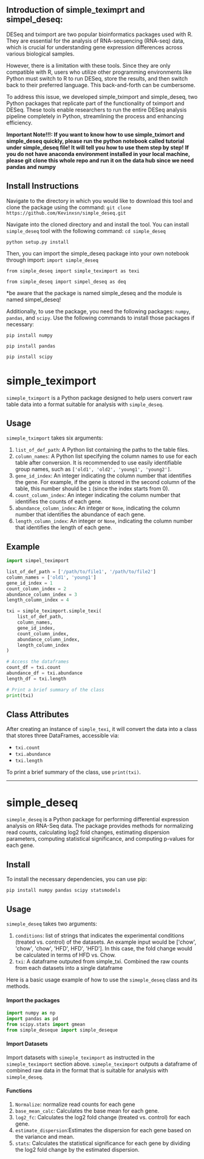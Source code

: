 ## Introduction of simple_teximprt and simpel_deseq:

DESeq and tximport are two popular bioinformatics packages used with R. They are essential for the analysis of RNA-sequencing (RNA-seq) data, which is crucial for understanding gene expression differences across various biological samples.

However, there is a limitation with these tools. Since they are only compatible with R, users who utilize other programming environments like Python must switch to R to run DESeq, store the results, and then switch back to their preferred language. This back-and-forth can be cumbersome.

To address this issue, we developed simple_tximport and simple_deseq, two Python packages that replicate part of the functionality of tximport and DESeq. These tools enable researchers to run the entire DESeq analysis pipeline completely in Python, streamlining the process and enhancing efficiency.

**Important Note!!!: If you want to know how to use simple_tximort and simple_deseq quickly, please run the python notebook called tutorial under simple_deseq file! It will tell you how to use them step by step!**
**If you do not have anaconda environment installed in your local machine, please git clone this whole repo and run it on the data hub since we need pandas and numpy**


## Install Instructions

Navigate to the directory in which you would like to download this tool and clone the package using the command:
`git clone https://github.com/Kevinxsn/simple_deseq.git`


Navigate into the cloned directory and and install the tool. You can install `simple_deseq` tool with the following command:
`cd simple_deseq`

`python setup.py install`


Then, you can import the simple_deseq package into your own notebook through import:
`import simple_deseq`

`from simple_deseq import simple_teximport as texi`

`from simple_deseq import simpel_deseq as deq`

*be aware that the package is named simple_deseq and the module is named simpel_deseq!


Additionally, to use the package, you need the following packages: `numpy`, `pandas`, and `scipy`. Use the following commands to install those packages if necessary:

`pip install numpy`

`pip install pandas`

`pip install scipy`



# simple_teximport


`simeple_tximport` is a Python package designed to help users convert raw table data into a format suitable for analysis with `simple_deseq`.


## Usage

`simeple_tximport` takes six arguments:

1. `list_of_def_path`: A Python list containing the paths to the table files.
2. `column_names`: A Python list specifying the column names to use for each table after conversion. It is recommended to use easily identifiable group names, such as `['old1', 'old2', 'young1', 'young2']`.
3. `gene_id_index`: An integer indicating the column number that identifies the gene. For example, if the gene is stored in the second column of the table, this number should be `1` (since the index starts from 0).
4. `count_column_index`: An integer indicating the column number that identifies the counts of each gene.
5. `abundance_column_index`: An integer or `None`, indicating the column number that identifies the abundance of each gene.
6. `length_column_index`: An integer or `None`, indicating the column number that identifies the length of each gene.

## Example

```python
import simpel_teximport

list_of_def_path = ['/path/to/file1', '/path/to/file2']
column_names = ['old1', 'young1']
gene_id_index = 1
count_column_index = 2
abundance_column_index = 3
length_column_index = 4

txi = simple_teximport.simple_texi(
    list_of_def_path,
    column_names,
    gene_id_index,
    count_column_index,
    abundance_column_index,
    length_column_index
)

# Access the dataframes
count_df = txi.count
abundance_df = txi.abundance
length_df = txi.length

# Print a brief summary of the class
print(txi)
```

## Class Attributes

After creating an instance of `simple_texi`, it will convert the data into a class that stores three DataFrames, accessible via:
- `txi.count`
- `txi.abundance`
- `txi.length`

To print a brief summary of the class, use `print(txi)`.

---

# simple_deseq

`simeple_deseq` is a Python package for performing differential expression analysis on RNA-Seq data. The package provides methods for normalizing read counts, calculating log2 fold changes, estimating dispersion parameters, computing statistical significance, and computing p-values for each gene.

## Install

To install the necessary dependencies, you can use pip:

`pip install numpy pandas scipy statsmodels`

## Usage

`simeple_deseq` takes two arguments: 
1. `conditions`: list of  strings that indicates the experimental conditions (treated vs. control) of the datasets. An example input would be ['chow', 'chow', 'chow', 'HFD', HFD', 'HFD']. In this case, the fold change would be calculated in terms of HFD vs. Chow. 
2. `txi`: A dataframe outputed from simple_txi. Combined the raw counts from each datasets into a single dataframe 

Here is a basic usage example of how to use the `simeple_deseq` class and its methods.

#### Import the packages

```python
import numpy as np
import pandas as pd
from scipy.stats import gmean
from simple_deseque import simple_deseque
```

#### Import Datasets

Import datasets with `simeple_teximport` as instructed in the `simeple_teximport` section above. `simeple_teximport` outputs a dataframe of combined raw data in the format that is suitable for analysis with `simeple_deseq`.

#### Functions

1. `Normalize`: normalize read counts for each gene
2. `base_mean_calc`: Calculates the base mean for each gene.
3. `log2_fc`: Calculates the log2 fold change (treated vs. control) for each gene.
4. `estimate_dispersion`:Estimates the dispersion for each gene based on the variance and mean.
5. `stats`: Calculates the statistical significance for each gene by dividing the log2 fold change by the estimated dispersion.





